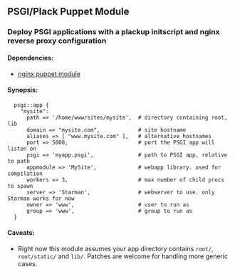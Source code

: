 ## PSGI/Plack Puppet Module

### Deploy PSGI applications with a plackup initscript and nginx reverse proxy configuration

#### Dependencies:
* [nginx puppet module](http://github.com/uggedal/puppet-module-nginx)

#### Synopsis:

```
  psgi::app {
    "mysite":
      path => '/home/www/sites/mysite',  # directory containing root, lib
      domain => "mysite.com",            # site hostname
      aliases => [ "www.mysite.com" ],   # alternative hostnames
      port => 5000,                      # port the PSGI app will listen on
      psgi => 'myapp.psgi',              # path to PSGI app, relative to path
      appmodule => 'MySite',             # webapp library. used for compilation
      workers => 3,                      # max number of child procs to spawn 
      server => 'Starman',               # webserver to use. only Starman works for now
      owner => 'www',                    # user to run as
      group => 'www',                    # group to run as
  }
```

#### Caveats:
* Right now this module assumes your app directory contains `root/`, `root/static/` and `lib/`. Patches are welcome for handling more generic cases.
